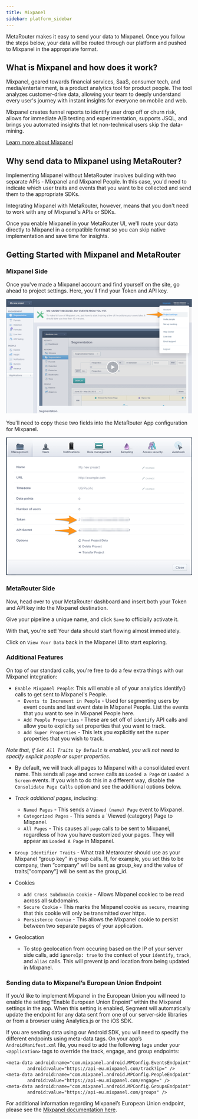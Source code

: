 ```yaml
---
title: Mixpanel
sidebar: platform_sidebar
---
```


MetaRouter makes it easy to send your data to Mixpanel. Once you follow the steps below, your data will be routed through our platform and pushed to Mixpanel in the appropriate format.

## What is Mixpanel and how does it work?

Mixpanel, geared towards financial services, SaaS, consumer tech, and media/entertainment, is a product analytics tool for product people. The tool analyzes customer-drive data, allowing your team to deeply understand every user's journey with instant insights for everyone on mobile and web.

Mixpanel creates funnel reports to identify user drop off or churn risk, allows for immediate A/B testing and experimentation, supports JSQL, and brings you automated insights that let non-technical users skip the data-mining.

[Learn more about Mixpanel](https://mixpanel.com/)

## Why send data to Mixpanel using MetaRouter?

Implementing Mixpanel without MetaRouter involves building with two separate APIs - Mixpanel and Mixpanel People. In this case, you'd need to indicate which user traits and events that you want to be collected and send them to the appropriate SDKs.

Integrating Mixpanel with MetaRouter, however, means that you don't need to work with any of Mixpanel's APIs or SDKs.

Once you enable Mixpanel in your MetaRouter UI, we'll route your data directly to Mixpanel in a compatible format so you can skip native implementation and save time for insights.

## Getting Started with Mixpanel and MetaRouter

### Mixpanel Side

Once you've made a Mixpanel account and find yourself on the site, go ahead to project settings. Here, you'll find your Token and API key.

![mixpanel1](../../../images/mixpanel1.png)

You'll need to copy these two fields into the MetaRouter App configuration for Mixpanel.

![mixpanel2](../../../images/mixpanel2.png)


### MetaRouter Side

Now, head over to your MetaRouter dashboard and insert both your Token and API key into the Mixpanel destination.

Give your pipeline a unique name, and click `Save` to officially activate it.

With that, you're set! Your data should start flowing almost immediately.

Click on `View Your Data` back in the Mixpanel UI to start exploring.

### Additional Features

On top of our standard calls, you're free to do a few extra things with our Mixpanel integration:

- `Enable Mixpanel People`: This will enable all of your analytics.identify() calls to get sent to Mixpanel's People.
    * `Events to Increment in People` - Used for segmenting users by event counts and last event date in Mixpanel People. List the events that you want to see in Mixpanel People here.
    * `Add People Properties` - These are set off of `identify` API calls and allow you to explicity set properties that you want to track.
    * `Add Super Properties` - This lets you explicitly set the super properties that you wish to track.

*Note that, if `Set All Traits by Default` is enabled, you will not need to specify explicit people or super properties.*

- By default, we will track all pages to Mixpanel with a consolidated event name. This sends all `page` and `screen` calls as `Loaded a Page` or `Loaded a Screen` events. If you wish to do this in a different way, disable the `Consolidate Page Calls` option and see the additional options below. 

- *Track additional pages*, including:
    * `Named Pages` - This sends a `Viewed (name) Page` event to Mixpanel.
    * `Categorized Pages` - This sends a `Viewed (category) Page to Mixpanel.
    * `All Pages` - This causes all `page` calls to be sent to Mixpanel, regardless of how you have customized your pages. They will appear as `Loaded A Page` in Mixpanel.

- `Group Identifier Traits` - What trait Metarouter should use as your Mixpanel “group key” in group calls. If, for example, you set this to be company, then “company” will be sent as group_key and the value of traits["company"] will be sent as the group_id.

- Cookies
    * `Add Cross Subdomain Cookie` - Allows Mixpanel cookiec to be read across all subdomains.
    * `Secure Cookie` - This marks the Mixpanel cookie as `secure`, meaning that this cookie will only be transmitted over https.
    * `Persistence Cookie` - This allows the Mixpanel cookie to persist between two separate pages of your application.

- Geolocation
    * To stop geolocation from occuring based on the IP of your server side calls, add `ignoreIp: true` to the context of your `identify`, `track`, and `alias` calls. This will prevent ip and location from being updated in Mixpanel.

### Sending data to Mixpanel’s European Union Endpoint

If you’d like to implement Mixpanel in the European Union you will need to enable the setting “Enable European Union Enpoint” within the Mixpanel settings in the app. When this setting is enabled, Segment will automatically update the endpoint for any data sent from one of our server-side libraries or from a browser using Analytics.js or the iOS SDK.

If you are sending data using our Android SDK, you will need to specify the different endpoints using meta-data tags. On your app’s `AndroidManifest.xml` file, you need to add the following tags under your `<application>` tags to override the track, engage, and group endpoints:

    <meta-data android:name="com.mixpanel.android.MPConfig.EventsEndpoint"
            android:value="https://api-eu.mixpanel.com/track?ip=" />
    <meta-data android:name="com.mixpanel.android.MPConfig.PeopleEndpoint"
            android:value="https://api-eu.mixpanel.com/engage=" />
    <meta-data android:name="com.mixpanel.android.MPConfig.GroupsEndpoint"
            android:value="https://api-eu.mixpanel.com/groups" />

For additional information regarding Mixpanel’s European Union endpoint, please see the [Mixpanel documentation here](https://developer.mixpanel.com/docs/implement-mixpanel#section-implementing-mixpanel-in-the-european-union-eu).
